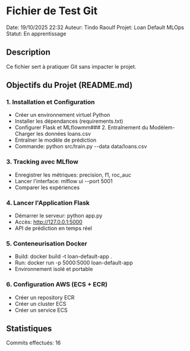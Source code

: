﻿# Fichier de Test Git 

Date: 19/10/2025 22:32
Auteur: Tindo Raoulf
Projet: Loan Default MLOps
Statut: En apprentissage 

## Description
Ce fichier sert à pratiquer Git sans impacter le projet.

## Objectifs du Projet (README.md)

### 1. Installation et Configuration
- Créer un environnement virtuel Python
- Installer les dépendances (requirements.txt)
- Configurer Flask et MLflowmm### 2. Entraînement du Modèlem- Charger les données loans.csv
- Entraîner le modèle de prédiction
- Commande: python src/train.py --data data/loans.csv

### 3. Tracking avec MLflow
- Enregistrer les métriques: precision, f1, roc_auc
- Lancer l'interface: mlflow ui --port 5001
- Comparer les expériences

### 4. Lancer l'Application Flask
- Démarrer le serveur: python app.py
- Accès: http://127.0.0.1:5000
- API de prédiction en temps réel

### 5. Conteneurisation Docker
- Build: docker build -t loan-default-app .
- Run: docker run -p 5000:5000 loan-default-app
- Environnement isolé et portable

### 6. Configuration AWS (ECS + ECR)
- Créer un repository ECR
- Créer un cluster ECS
- Créer un service ECS

## Statistiques
Commits effectués: 16
